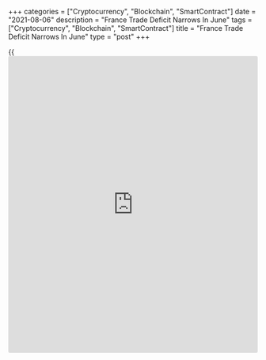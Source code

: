 +++
categories = ["Cryptocurrency", "Blockchain", "SmartContract"]
date = "2021-08-06"
description = "France Trade Deficit Narrows In June"
tags = ["Cryptocurrency", "Blockchain", "SmartContract"]
title = "France Trade Deficit Narrows In June"
type = "post"
+++

{{<iframe id="large-banner" src="https://www.bounty.group/#slide=6.0" width="100%" height="600" scrolling="no" style="border: 0px solid rgb(216, 221, 230); border-radius: 3px;">}}

France's trade deficit narrowed in June from a nine-month high, data
from the customs office showed on Friday.

The trade deficit declined to EUR 5.82 billion in June from EUR 6.58
billion in May. In the same period last year, the deficit was EUR 7.84
billion.

Exports grew 5.4 percent on a monthly basis and imports advanced 2.9
percent. Year-on-year, shipments surged 43.7 percent and imports grew
34.7 percent in June.

Elsewhere, data from the Bank of France showed that the current account
deficit decreased by EUR 1.8 billion to EUR 0.5 billion in June.

In the second quarter, the current account deficit fell to EUR 5.4
billion from EUR 6.5 billion in the first quarter.

The deficit on goods trade rose to EUR 11.4 billion, while the surplus
on services rose to EUR 7.5 billion. Primary and secondary income showed
a shortfall of EUR 1.6 billion versus a surplus of EUR 0.2 billion a
quarter ago.

For comments and feedback [contact](https://www.playgroundfx.com/contact/): editorial@rtt[news](https://www.letsplayfx.com/blog/forex-news-website/).com

[Economic News][1]

 **What parts of the world are seeing the best (and worst) economic
performances lately? Click[here][2] to check out our [Econ Scorecard][2]
and find out! See up-to-the-moment [ranking](https://www.playgroundfx.com/blog/crypto-exchange-ranking/)s for the best and worst
performers in [GDP][3], [unemployment rate][4], [inflation][2] and much
more.**

   1. www.rtt[news](https://www.letsplayfx.com/blog/forex-news-website/).com/Content/EconomicNews.aspx
   2. www.rtt[news](https://www.letsplayfx.com/blog/forex-news-website/).com/economic-scorecard/world-rank/CPI/highest-performance.aspx
   3. www.rtt[news](https://www.letsplayfx.com/blog/forex-news-website/).com/economic-scorecard/world-rank/GDP/highest-performance.aspx
   4. www.rtt[news](https://www.letsplayfx.com/blog/forex-news-website/).com/economic-scorecard/world-rank/unemployment-rate/lowest-performance.aspx